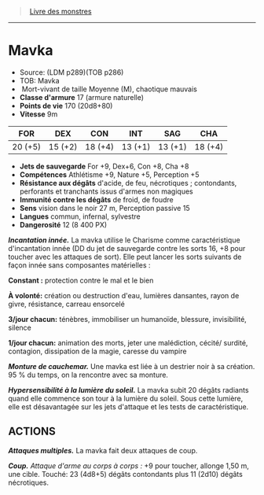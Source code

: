 ﻿> [Livre des monstres](tome_of_beasts_old.md)

---

# Mavka

- Source: (LDM p289)(TOB p286)
- TOB: Mavka
-  Mort-vivant de taille Moyenne (M), chaotique mauvais
- **Classe d'armure** 17 (armure naturelle)
- **Points de vie** 170 (20d8+80)
- **Vitesse** 9m

|FOR|DEX|CON|INT|SAG|CHA|
|---|---|---|---|---|---|
|20 (+5)|15 (+2)|18 (+4)|13 (+1)|13 (+1)|18 (+4)|

- **Jets de sauvegarde** For +9, Dex+6, Con +8, Cha +8
- **Compétences** Athlétisme +9, Nature +5, Perception +5
- **Résistance aux dégâts** d'acide, de feu, nécrotiques ; contondants, perforants et tranchants issus d'armes non magiques
- **Immunité contre les dégâts** de froid, de foudre
- **Sens** vision dans le noir 27 m, Perception passive 15
- **Langues** commun, infernal, sylvestre
- **Dangerosité** 12 (8 400 PX)

**_Incantation innée._** La mavka utilise le Charisme comme caractéristique d'incantation innée (DD du jet de sauvegarde contre les sorts 16, +8 pour toucher avec les attaques de sort). Elle peut lancer les sorts suivants de façon innée sans composantes matérielles :

**Constant :** protection contre le mal et le bien

**À volonté:** création ou destruction d'eau, lumières dansantes, rayon de givre, résistance, carreau ensorcelé

**3/jour chacun:** ténèbres, immobiliser un humanoïde, blessure, invisibilité, silence

**1/jour chacun:** animation des morts, jeter une malédiction, cécité/ surdité, contagion, dissipation de la magie, caresse du vampire

**_Monture de cauchemar._** Une mavka est liée à un destrier noir à sa création. 95 % du temps, on la rencontre avec sa monture.

**_Hypersensibilité à la lumière du soleil._** La mavka subit 20 dégâts radiants quand elle commence son tour à la lumière du soleil. Sous cette lumière, elle est désavantagée sur les jets d'attaque et les tests de caractéristique.

## ACTIONS

**_Attaques multiples._** La mavka fait deux attaques de coup.

**_Coup._** _Attaque d'arme au corps à corps :_ +9 pour toucher, allonge 1,50 m, une cible. Touché: 23 (4d8+5) dégâts contondants plus 11 (2d10) dégâts nécrotiques.

